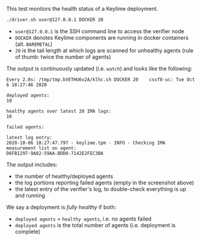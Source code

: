 This test monitors the health status of a Keylime deployment.

```bash
./driver.sh user@127.0.0.1 DOCKER 20
```

- `user@127.0.0.1` is the SSH command line to access the verifier node
- `DOCKER` denotes Keylime components are running in docker containers (alt. `BAREMETAL`)
- `20` is the tail length at which logs are scanned for unhealthy agents (rule of thumb: twice the number of agents)

The output is continuously updated (i.e. `watch`) and looks like the following:

```console
Every 2.0s: /tmp/tmp.bVETHU6v2A/klhc.sh DOCKER 20    cssf8-uc: Tue Oct  6 18:27:46 2020

deployed agents:
10

healthy agents over latest 20 IMA logs:
10

failed agents:

latest log entry:
2020-10-06 18:27:47.797 - keylime.tpm - INFO - Checking IMA measurement list on agent:
D6FB1297-9A82-59AA-BDD0-7142E2FEC3BA
```

The output includes:

- the number of healthy/deployed agents
- the log portions reporting failed agents (empty in the screenshot above)
- the latest entry of the verifier's log, to double-check everything is up and running

We say a deployment is *fully healthy* if both:
- `deployed agents` = `healthy agents`, i.e. no agents failed
- `deployed agents` is the total number of agents (i.e. deployment is complete)
